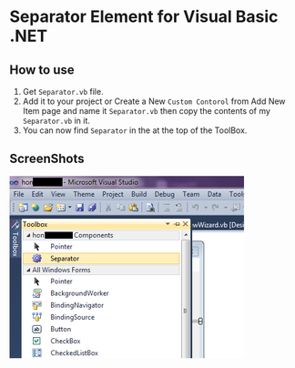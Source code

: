 # Separator Element for Visual Basic .NET

## How to use
1. Get `Separator.vb` file.
2. Add it to your project or Create a New `Custom Contorol` from Add New Item page and name it `Separator.vb` then copy the contents of my `Separator.vb` in it.
3. You can now find `Separator` in the at the top of the ToolBox.

## ScreenShots
![Toolbox Separator ScreenShot](/ScreenShots/Sep01.png)
